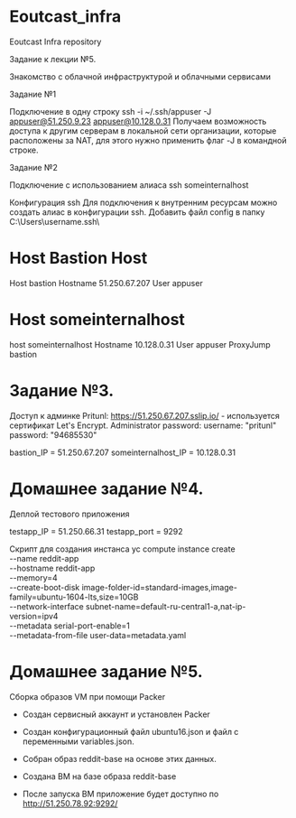 # Eoutcast_infra
Eoutcast Infra repository

Задание к лекции №5.

Знакомство с облачной инфраструктурой и облачными сервисами

Задание №1

Подключение в одну строку
ssh -i ~/.ssh/appuser -J appuser@51.250.9.23 appuser@10.128.0.31
Получаем возможность доступа к другим серверам в локальной сети организации, которые расположены за NAT, для этого нужно применить флаг -J в командной строке.

Задание №2

Подключение с использованием алиаса
ssh someinternalhost

Конфигурация ssh
Для подключения к внутренним ресурсам можно создать алиас в конфигурации ssh. Добавить файл config в папку C:\Users\username\.ssh\

# Host Bastion Host
Host bastion
    Hostname 51.250.67.207
    User appuser

# Host someinternalhost
host someinternalhost
    Hostname 10.128.0.31
    User appuser
    ProxyJump bastion

# Задание №3.
Доступ к админке Pritunl: https://51.250.67.207.sslip.io/ - используется сертификат Let's Encrypt.
Administrator password:
  username: "pritunl"
  password: "94685530"

bastion_IP = 51.250.67.207
someinternalhost_IP = 10.128.0.31

# Домашнее задание №4.
Деплой тестового приложения

testapp_IP = 51.250.66.31
testapp_port = 9292

Скрипт для создания инстанса
yc compute instance create \
--name reddit-app \
--hostname reddit-app \
--memory=4 \
--create-boot-disk image-folder-id=standard-images,image-family=ubuntu-1604-lts,size=10GB \
--network-interface subnet-name=default-ru-central1-a,nat-ip-version=ipv4 \
--metadata serial-port-enable=1 \
--metadata-from-file user-data=metadata.yaml

 

# Домашнее задание №5.

Сборка образов VM при помощи Packer

- Создан сервисный аккаунт и установлен Packer

- Создан конфигурационный файл ubuntu16.json и файл с переменными variables.json. 

- Собран образ reddit-base на основе этих данных.

- Создана ВМ на базе образа reddit-base

- После запуска ВМ приложение будет доступно по http://51.250.78.92:9292/
